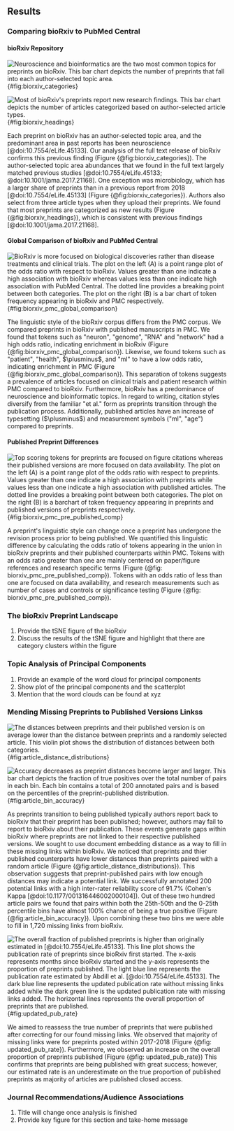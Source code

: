 ## Results

### Comparing bioRxiv to PubMed Central

#### bioRxiv Repository

![
Neuroscience and bioinformatics are the two most common topics for preprints on bioRxiv.
This bar chart depicts the number of preprints that fall into each author-selected topic area.
](https://raw.githubusercontent.com/greenelab/annorxiver/35d3ea0de3c9c78e3c524736bbaada00928c88fb/biorxiv/exploratory_data_analysis/output/figures/preprint_category.png){#fig:biorxiv_categories}

![
Most of bioRxiv's preprints report new research findings.
This bar chart depicts the number of articles categorized based on author-selected article types.
](https://raw.githubusercontent.com/greenelab/annorxiver/94874e0f1e35bd667bf3b7c3dc6416068779444f/biorxiv/exploratory_data_analysis/output/figures/preprint_headings.png){#fig:biorxiv_headings}

Each preprint on bioRxiv has an author-selected topic area, and the predominant area in past reports has been neuroscience [@doi:10.7554/eLife.45133].
Our analysis of the full text release of bioRxiv confirms this previous finding (Figure {@fig:biorxiv_categories}).
The author-selected topic area abundances that we found in the full text largely matched previous studies [@doi:10.7554/eLife.45133; @doi:10.1001/jama.2017.21168].
One exception was microbiology, which has a larger share of preprints than in a previous report from 2018 [@doi:10.7554/eLife.45133] (Figure {@fig:biorxiv_categories}).
Authors also select from three article types when they upload their preprints.
We found that most preprints are categorized as new results (Figure {@fig:biorxiv_headings}), which is consistent with previous findings [@doi:10.1001/jama.2017.21168].

#### Global Comparison of bioRxiv and PubMed Central 

![
BioRxiv is more focused on biological discoveries rather than disease treatments and clinical trials.
The plot on the left (A) is a point range plot of the odds ratio with respect to bioRxiv.
Values greater than one indicate a high association with bioRxiv whereas values less than one indicate high association with PubMed Central.
The dotted line provides a breaking point between both categories.
The plot on the right (B) is a bar chart of token frequency appearing in bioRxiv and PMC respectively.
](https://raw.githubusercontent.com/danich1/annorxiver/f5d6c2d04e2fef0d38eaee77ef6c2a0b19ef6358/biorxiv/corpora_comparison/output/figures/biorxiv_vs_pubmed_central.png){#fig:biorxiv_pmc_global_comparison}

The linguistic style of the bioRxiv corpus differs from the PMC corpus.
We compared preprints in bioRxiv with published manuscripts in PMC.
We found that tokens such as "neuron", "genome", "RNA" and "network" had a high odds ratio, indicating enrichment in bioRxiv (Figure {@fig:biorxiv_pmc_global_comparison}).
Likewise, we found tokens such as "patient", "health", $\plusminus$, and "ml" to have a low odds ratio, indicating enrichment in PMC (Figure {@fig:biorxiv_pmc_global_comparison}).
This separation of tokens suggests a prevalence of articles focused on clinical trials and patient research within PMC compared to bioRxiv.
Furthermore, bioRxiv has a predominance of neuroscience and bioinformatic topics.
In regard to writing, citation styles diversify from the familiar "et al." form as preprints transition through the publication process.
Additionally, published articles have an increase of typesetting ($\plusminus$) and measurement symbols ("ml", "age") compared to preprints. 

#### Published Preprint Differences

![
Top scoring tokens for preprints are focused on figure citations whereas their published versions are more focused on data availability.
The plot on the left (A) is a point range plot of the odds ratio with respect to preprints.
Values greater than one indicate a high association with preprints while values less than one indicate a high association with published articles.
The dotted line provides a breaking point between both categories.
The plot on the right (B) is a barchart of token frequency appearing in preprints and published versions of preprints respectively.
](https://raw.githubusercontent.com/greenelab/annorxiver/e32661b855cc6622cc1138fcd1606ef3500f0ff9/biorxiv/corpora_comparison/output/figures/preprint_published_comparison.png){#fig:biorxiv_pmc_pre_published_comp}

A preprint's linguistic style can change once a preprint has undergone the revision process prior to being published.
We quantified this linguistic difference by calculating the odds ratio of tokens appearing in the union in bioRxiv preprints and their published counterparts within PMC.
Tokens with an odds ratio greater than one are mainly centered on paper/figure references and research specific terms (Figure {@fig: biorxiv_pmc_pre_published_comp}).
Tokens with an odds ratio of less than one are focused on data availability, and research measurements such as number of cases and controls or significance testing (Figure {@fig: biorxiv_pmc_pre_published_comp}).

### The bioRxiv Preprint Landscape
1. Provide the tSNE figure of the bioRxiv 
2. Discuss the results of the tSNE figure and highlight that there are category clusters within the figure

### Topic Analysis of Principal Components
1. Provide an example of the word cloud for principal components
2. Show plot of the principal components and the scatterplot
3. Mention that the word clouds can be found at xyz

### Mending Missing Preprints to Published Versions Linkss

![
The distances between preprints and their published version is on average lower than the distance between preprints and a randomly selected article.
This violin plot shows the distribution of distances between both categories.
](https://raw.githubusercontent.com/greenelab/annorxiver/131dcac75d179cb36992af4a31188031800c0958/biorxiv/article_distances/output/figures/biorxiv_article_distance.svg){#fig:article_distance_distributions}

![
Accuracy decreases as preprint distances become larger and larger. 
This bar chart depicts the fraction of true positives over the total number of pairs in each bin.
Each bin contains a total of 200 annotated pairs and is based on the percentiles of the preprint-published distribution.
](https://raw.githubusercontent.com/greenelab/annorxiver/131dcac75d179cb36992af4a31188031800c0958/biorxiv/article_distances/output/figures/distance_bin_accuracy.svg){#fig:article_bin_accuracy}

As preprints transition to being published typically authors report back to bioRxiv that their preprint has been published; however, authors may fail to report to bioRxiv about their publication.
These events generate gaps within bioRxiv where preprints are not linked to their respective published versions. 
We sought to use document embedding distance as a way to fill in these missing links within bioRxiv.
We noticed that preprints and thier published counterparts have lower distances than preprints paired with a random article (Figure {@fig:article_distance_distributions}).
This observation suggests that preprint-published pairs with low enough distances may indicate a potential link.
We successfully annotated 200 potential links with a high inter-rater reliability score of 91.7% (Cohen's Kappa [@doi:10.1177/001316446002000104]).
Out of these two hundred article pairs we found that pairs within both the 25th-50th and the 0-25th percentile bins have almost 100% chance of being a true positive (Figure {@fig:article_bin_accuracy}).
Upon combining these two bins we were able to fill in 1,720 missing links from bioRxiv.

![
The overall fraction of published preprints is higher than originally estimated in [@doi:10.7554/eLife.45133].
This line plot shows the publication rate of preprints since bioRxiv first started.
The x-axis represents months since bioRxiv started and the y-axis represents the proportion of preprints published.
The light blue line represents the publication rate estimated by Abdill et al. [@doi:10.7554/eLife.45133]. 
The dark blue line represents the updated publication rate without missing links added while the dark green line is the updated publication rate with missing links added.
The horizontal lines represents the overall proportion of preprints  that are published.
](https://raw.githubusercontent.com/greenelab/annorxiver/8dbc3f8e248ff3e7958c3420363443f0c61b2cc1/biorxiv/article_distances/output/figures/publication_rate.png){#fig:updated_pub_rate}

We aimed to reassess the true number of preprints that were published after correcting for our found missing links.
We observed that majority of missing links were for preprints posted within 2017-2018 (Figure {@fig: updated_pub_rate}).
Furthermore, we observed an increase on the overall proportion of preprints published (Figure {@fig: updated_pub_rate})
This confirms that preprints are being published with great success; however, our estimated rate is an underestimate on the true proportion of published preprints as majority of articles are published closed access.

### Journal Recommendations/Audience Associations
1. Title will change once analysis is finished 
2. Provide key figure for this section and take-home message

